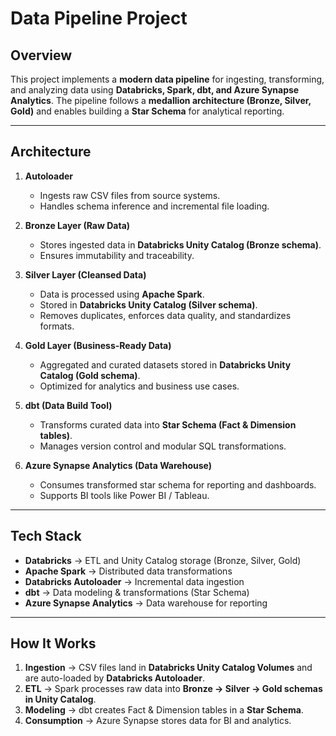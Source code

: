 
#  Data Pipeline Project

##  Overview

This project implements a **modern data pipeline** for ingesting, transforming, and analyzing data using **Databricks, Spark, dbt, and Azure Synapse Analytics**. The pipeline follows a **medallion architecture (Bronze, Silver, Gold)** and enables building a **Star Schema** for analytical reporting.

---

##  Architecture

1. **Autoloader**

   * Ingests raw CSV files from source systems.
   * Handles schema inference and incremental file loading.

2. **Bronze Layer (Raw Data)**

   * Stores ingested data in **Databricks Unity Catalog (Bronze schema)**.
   * Ensures immutability and traceability.

3. **Silver Layer (Cleansed Data)**

   * Data is processed using **Apache Spark**.
   * Stored in **Databricks Unity Catalog (Silver schema)**.
   * Removes duplicates, enforces data quality, and standardizes formats.

4. **Gold Layer (Business-Ready Data)**

   * Aggregated and curated datasets stored in **Databricks Unity Catalog (Gold schema)**.
   * Optimized for analytics and business use cases.

5. **dbt (Data Build Tool)**

   * Transforms curated data into **Star Schema (Fact & Dimension tables)**.
   * Manages version control and modular SQL transformations.

6. **Azure Synapse Analytics (Data Warehouse)**

   * Consumes transformed star schema for reporting and dashboards.
   * Supports BI tools like Power BI / Tableau.

---

##  Tech Stack

* **Databricks** → ETL and Unity Catalog storage (Bronze, Silver, Gold)
* **Apache Spark** → Distributed data transformations
* **Databricks Autoloader** → Incremental data ingestion
* **dbt** → Data modeling & transformations (Star Schema)
* **Azure Synapse Analytics** → Data warehouse for reporting

---

##  How It Works

1. **Ingestion** → CSV files land in **Databricks Unity Catalog Volumes** and are auto-loaded by **Databricks Autoloader**.
2. **ETL** → Spark processes raw data into **Bronze → Silver → Gold schemas in Unity Catalog**.
3. **Modeling** → dbt creates Fact & Dimension tables in a **Star Schema**.
4. **Consumption** → Azure Synapse stores data for BI and analytics.

